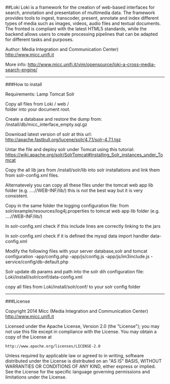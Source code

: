 ##Loki 
Loki is a framework for the creation of web-based interfaces for search, annotation and presentation of multimedia data.
The framework provides tools to ingest, transcoder, present, annotate and index different types of media such as images, videos, audio files and textual documents. The fronted is compliant with the latest HTML5 standards, while the backend allows users to create processing pipelines that can be adapted for different tasks and purposes.

Author: Media Integration and Communication Center) http://www.micc.unifi.it

More info: http://www.micc.unifi.it/vim/opensource/loki-a-cross-media-search-engine/

---
###How to install


Requirements:
Lamp
Tomcat 
Solr


Copy all files from 
Loki / web /  
folder into your document root.

Create a database and restore the dump from:
/install/db/micc_interface_empty.sql.gz

Download latest version of solr at this url:
http://apache.fastbull.org/lucene/solr/4.7.1/solr-4.7.1.tgz

Untar the file and deploy solr under Tomcat using this tutorial:
https://wiki.apache.org/solr/SolrTomcat#Installing_Solr_instances_under_Tomcat

Copy the all lib jars from
/install/solr/lib
into solr installations and link them from solr-config.xml files. 

Alternatevely you can copy all these files under the tomcat web app lib folder (e.g. ….//WEB-INF/lib/) this is not the best way but it is very consistent.

Copy in the same folder the logging configuration file: from
 solr/example/resources/log4j.properties to tomcat web app lib folder (e.g. ….//WEB-INF/lib/)


In solr-config.xml check if this include lines are correctly linking to the jars
<lib dir="../../../contrib/dataimporthandler/lib" regex=".*\.jar" />
<lib dir="../../../dist/" regex="solr-dataimporthandler-\d.*\.jar" />

<lib dir="../../../dist/solrj-lib" regex=".*\.jar" />

In solr-config.xml check if it is defined the mysql data import handler
<requestHandler name="/dataimport" class="org.apache.solr.handler.dataimport.DataImportHandler">
    <lst name="defaults">
      <str name="config">data-config.xml</str>
    </lst>
</requestHandler>


Modify the following files with your server database,solr and tomcat configuration
-app/config.php
-app/js/config.js
-app/js/im3include.js
-service/config/db-default.php


Solr
update db params and path into the solr dih configuration file:
Loki/install/solr/conf/data-config.xml

copy all files from Loki/install/solr/conf/  to your solr config folder


---
###License

Copyright 2014 Micc (Media Integration and Communication Center) http://www.micc.unifi.it

Licensed under the Apache License, Version 2.0 (the "License");
you may not use this file except in compliance with the License.
You may obtain a copy of the License at

    http://www.apache.org/licenses/LICENSE-2.0

Unless required by applicable law or agreed to in writing, software
distributed under the License is distributed on an "AS IS" BASIS,
WITHOUT WARRANTIES OR CONDITIONS OF ANY KIND, either express or implied.
See the License for the specific language governing permissions and
limitations under the License.
